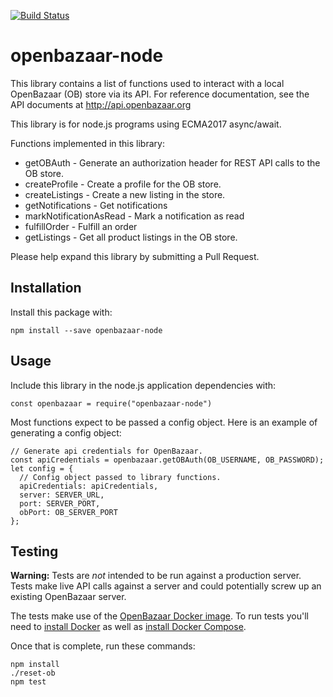 [![Build Status](https://travis-ci.org/P2PVPS/openbazaar-node.svg?branch=master)](https://travis-ci.org/P2PVPS/openbazaar-node)

# openbazaar-node

This library contains a list of functions used to interact with a local
OpenBazaar (OB) store via its API. For reference documentation, see the API
documents at http://api.openbazaar.org

This library is for node.js programs using ECMA2017 async/await.

Functions implemented in this library:

* getOBAuth - Generate an authorization header for REST API calls to the OB store.
* createProfile - Create a profile for the OB store.
* createListings - Create a new listing in the store.
* getNotifications - Get notifications
* markNotificationAsRead - Mark a notification as read
* fulfillOrder - Fulfill an order
* getListings - Get all product listings in the OB store.



Please help expand this library by submitting a Pull Request.

## Installation

Install this package with:

`npm install --save openbazaar-node`

## Usage

Include this library in the node.js application dependencies with:

`const openbazaar = require("openbazaar-node")`

Most functions expect to be passed a config object. Here is an example of
generating a config object:

```
// Generate api credentials for OpenBazaar.
const apiCredentials = openbazaar.getOBAuth(OB_USERNAME, OB_PASSWORD);
let config = {
  // Config object passed to library functions.
  apiCredentials: apiCredentials,
  server: SERVER_URL,
  port: SERVER_PORT,
  obPort: OB_SERVER_PORT
};
```

## Testing
**Warning:** Tests are *not* intended to be run against a production server. Tests
make live API calls against a server and could potentially screw up an existing
OpenBazaar server.

The tests make use of the [OpenBazaar Docker image](https://hub.docker.com/r/openbazaar/server/).
To run tests you'll need to [install Docker](https://www.digitalocean.com/community/tutorials/how-to-install-and-use-docker-on-ubuntu-16-04)
as well as [install Docker Compose](https://www.digitalocean.com/community/tutorials/how-to-install-docker-compose-on-ubuntu-16-04).

Once that is complete, run these commands:
```
npm install
./reset-ob
npm test
```
